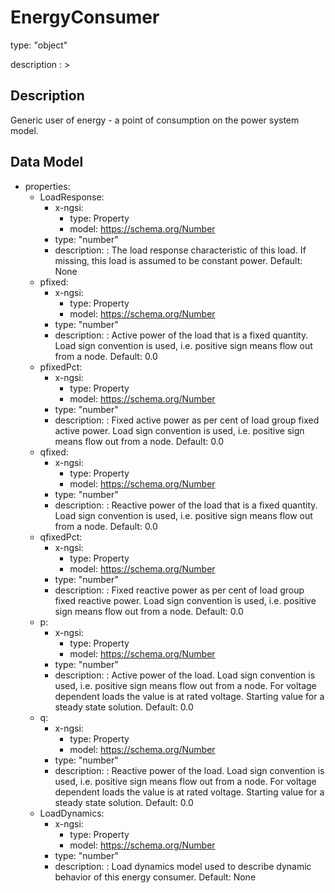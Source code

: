# EnergyConsumer
type: "object"
description : >
## Description
Generic user of energy - a  point of consumption on the power system model.

## Data Model
  - properties:
    - LoadResponse:
      - x-ngsi:
        - type: Property
        - model: https://schema.org/Number
      - type: "number"
      - description: : The load response characteristic of this load.  If missing, this load is assumed to be constant power. Default: None
    - pfixed:
      - x-ngsi:
        - type: Property
        - model: https://schema.org/Number
      - type: "number"
      - description: : Active power of the load that is a fixed quantity. Load sign convention is used, i.e. positive sign means flow out from a node. Default: 0.0
    - pfixedPct:
      - x-ngsi:
        - type: Property
        - model: https://schema.org/Number
      - type: "number"
      - description: : Fixed active power as per cent of load group fixed active power. Load sign convention is used, i.e. positive sign means flow out from a node. Default: 0.0
    - qfixed:
      - x-ngsi:
        - type: Property
        - model: https://schema.org/Number
      - type: "number"
      - description: : Reactive power of the load that is a fixed quantity. Load sign convention is used, i.e. positive sign means flow out from a node. Default: 0.0
    - qfixedPct:
      - x-ngsi:
        - type: Property
        - model: https://schema.org/Number
      - type: "number"
      - description: : Fixed reactive power as per cent of load group fixed reactive power. Load sign convention is used, i.e. positive sign means flow out from a node. Default: 0.0
    - p:
      - x-ngsi:
        - type: Property
        - model: https://schema.org/Number
      - type: "number"
      - description: : Active power of the load. Load sign convention is used, i.e. positive sign means flow out from a node. For voltage dependent loads the value is at rated voltage. Starting value for a steady state solution. Default: 0.0
    - q:
      - x-ngsi:
        - type: Property
        - model: https://schema.org/Number
      - type: "number"
      - description: : Reactive power of the load. Load sign convention is used, i.e. positive sign means flow out from a node. For voltage dependent loads the value is at rated voltage. Starting value for a steady state solution. Default: 0.0
    - LoadDynamics:
      - x-ngsi:
        - type: Property
        - model: https://schema.org/Number
      - type: "number"
      - description: : Load dynamics model used to describe dynamic behavior of this energy consumer. Default: None
